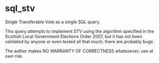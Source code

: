 # sql_stv

Single Transferable Vote as a single SQL query.

This query attempts to implement STV using the algorithm specified in
the Scottish Local Government Elections Order 2007, but it has not
been validated by anyone or even tested all that much; there are
probably bugs.

The author makes NO WARRANTY OF CORRECTNESS whatsoever; use at own
risk.
